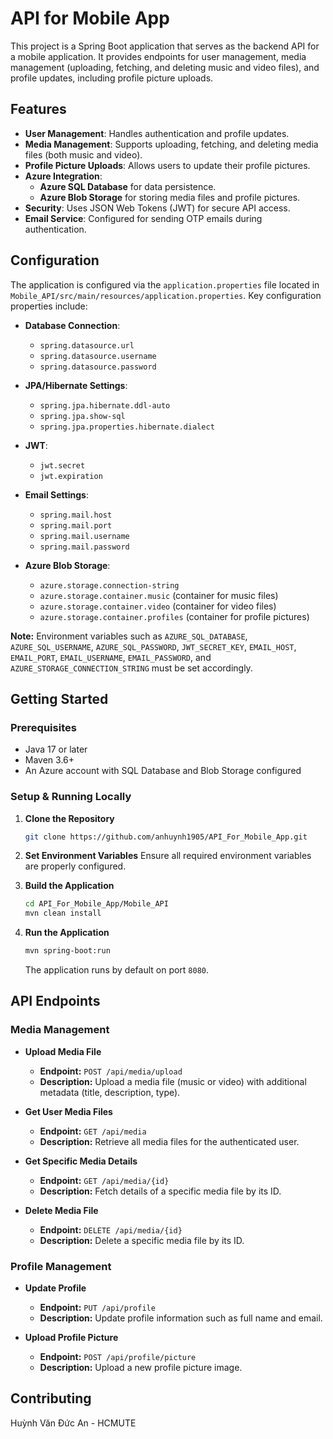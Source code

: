 # API for Mobile App

This project is a Spring Boot application that serves as the backend API for a mobile application. It provides endpoints for user management, media management (uploading, fetching, and deleting music and video files), and profile updates, including profile picture uploads.

## Features

- **User Management**: Handles authentication and profile updates.
- **Media Management**: Supports uploading, fetching, and deleting media files (both music and video).
- **Profile Picture Uploads**: Allows users to update their profile pictures.
- **Azure Integration**:
  - **Azure SQL Database** for data persistence.
  - **Azure Blob Storage** for storing media files and profile pictures.
- **Security**: Uses JSON Web Tokens (JWT) for secure API access.
- **Email Service**: Configured for sending OTP emails during authentication.

## Configuration

The application is configured via the `application.properties` file located in `Mobile_API/src/main/resources/application.properties`. Key configuration properties include:

- **Database Connection**:
  - `spring.datasource.url`
  - `spring.datasource.username`
  - `spring.datasource.password`

- **JPA/Hibernate Settings**:
  - `spring.jpa.hibernate.ddl-auto`
  - `spring.jpa.show-sql`
  - `spring.jpa.properties.hibernate.dialect`

- **JWT**:
  - `jwt.secret`
  - `jwt.expiration`

- **Email Settings**:
  - `spring.mail.host`
  - `spring.mail.port`
  - `spring.mail.username`
  - `spring.mail.password`

- **Azure Blob Storage**:
  - `azure.storage.connection-string`
  - `azure.storage.container.music` (container for music files)
  - `azure.storage.container.video` (container for video files)
  - `azure.storage.container.profiles` (container for profile pictures)

**Note:** Environment variables such as `AZURE_SQL_DATABASE`, `AZURE_SQL_USERNAME`, `AZURE_SQL_PASSWORD`, `JWT_SECRET_KEY`, `EMAIL_HOST`, `EMAIL_PORT`, `EMAIL_USERNAME`, `EMAIL_PASSWORD`, and `AZURE_STORAGE_CONNECTION_STRING` must be set accordingly.

## Getting Started

### Prerequisites

- Java 17 or later
- Maven 3.6+
- An Azure account with SQL Database and Blob Storage configured

### Setup & Running Locally

1. **Clone the Repository**
   ```bash
   git clone https://github.com/anhuynh1905/API_For_Mobile_App.git
   ```

2. **Set Environment Variables**
   Ensure all required environment variables are properly configured.

3. **Build the Application**
   ```bash
   cd API_For_Mobile_App/Mobile_API
   mvn clean install
   ```

4. **Run the Application**
   ```bash
   mvn spring-boot:run
   ```
   The application runs by default on port `8080`.

## API Endpoints

### Media Management

- **Upload Media File**
  - **Endpoint:** `POST /api/media/upload`
  - **Description:** Upload a media file (music or video) with additional metadata (title, description, type).

- **Get User Media Files**
  - **Endpoint:** `GET /api/media`
  - **Description:** Retrieve all media files for the authenticated user.

- **Get Specific Media Details**
  - **Endpoint:** `GET /api/media/{id}`
  - **Description:** Fetch details of a specific media file by its ID.

- **Delete Media File**
  - **Endpoint:** `DELETE /api/media/{id}`
  - **Description:** Delete a specific media file by its ID.

### Profile Management

- **Update Profile**
  - **Endpoint:** `PUT /api/profile`
  - **Description:** Update profile information such as full name and email.

- **Upload Profile Picture**
  - **Endpoint:** `POST /api/profile/picture`
  - **Description:** Upload a new profile picture image.

## Contributing

Huỳnh Văn Đức An - HCMUTE

